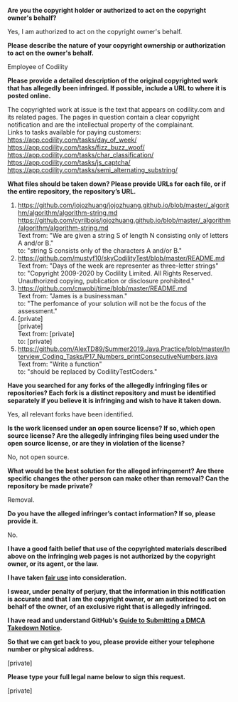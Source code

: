 **Are you the copyright holder or authorized to act on the copyright owner's behalf?**

Yes, I am authorized to act on the copyright owner's behalf.

**Please describe the nature of your copyright ownership or authorization to act on the owner's behalf.**

Employee of Codility

**Please provide a detailed description of the original copyrighted work that has allegedly been infringed. If possible, include a URL to where it is posted online.**

The copyrighted work at issue is the text that appears on codility.com and its related pages. The pages in question contain a clear copyright notification and are the intellectual property of the complainant.  
Links to tasks available for paying customers:  
https://app.codility.com/tasks/day_of_week/  
https://app.codility.com/tasks/fizz_buzz_woof/  
https://app.codility.com/tasks/char_classification/  
https://app.codility.com/tasks/js_captcha/  
https://app.codility.com/tasks/semi_alternating_substring/

**What files should be taken down? Please provide URLs for each file, or if the entire repository, the repository’s URL.**

1. https://github.com/jojozhuang/jojozhuang.github.io/blob/master/_algorithm/algorithm/algorithm-string.md  
https://github.com/cyrilbois/jojozhuang.github.io/blob/master/_algorithm/algorithm/algorithm-string.md  
Text from: "We are given a string S of length N consisting only of letters A and/or B."  
to: "string S consists only of the characters A and/or B."  
2. https://github.com/mustyf10/skyCodilityTest/blob/master/README.md  
Text from: "Days of the week are representer as three-letter strings"  
to: "Copyright 2009-2020 by Codility Limited. All Rights Reserved. Unauthorized copying, publication or disclosure prohibited."  
3. https://github.com/cnwobi/time/blob/master/README.md  
Text from: "James is a businessman."  
to: "The perfomance of your solution will not be the focus of the assessment."  
4. [private]  
[private]  
Text from: [private]  
to: [private]  
5. https://github.com/AlexTD89/Summer2019.Java.Practice/blob/master/Interview_Coding_Tasks/P17_Numbers_printConsecutiveNumbers.java  
Text from: "Write a function"  
to: "should be replaced by CodilityTestCoders."

**Have you searched for any forks of the allegedly infringing files or repositories? Each fork is a distinct repository and must be identified separately if you believe it is infringing and wish to have it taken down.**

Yes, all relevant forks have been identified.

**Is the work licensed under an open source license? If so, which open source license? Are the allegedly infringing files being used under the open source license, or are they in violation of the license?**

No, not open source.

**What would be the best solution for the alleged infringement? Are there specific changes the other person can make other than removal? Can the repository be made private?**

Removal.

**Do you have the alleged infringer’s contact information? If so, please provide it.**

No.

**I have a good faith belief that use of the copyrighted materials described above on the infringing web pages is not authorized by the copyright owner, or its agent, or the law.**

**I have taken <a href="https://www.lumendatabase.org/topics/22">fair use</a> into consideration.**

**I swear, under penalty of perjury, that the information in this notification is accurate and that I am the copyright owner, or am authorized to act on behalf of the owner, of an exclusive right that is allegedly infringed.**

**I have read and understand GitHub's <a href="https://docs.github.com/articles/guide-to-submitting-a-dmca-takedown-notice/">Guide to Submitting a DMCA Takedown Notice</a>.**

**So that we can get back to you, please provide either your telephone number or physical address.**

[private]

**Please type your full legal name below to sign this request.**

[private]
